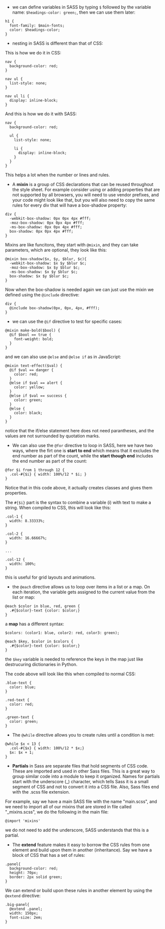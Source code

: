 * we can define variables in SASS by typing `$` followed by the variable name: `$headings-color: green;`, then we can use them later: 

```
h1 {
  font-family: $main-fonts;
  color: $headings-color;
}
```

* nesting in SASS is different than that of CSS: 

This is how we do it in CSS:
```
nav {
  background-color: red;
}

nav ul {
  list-style: none;
}

nav ul li {
  display: inline-block;
}
```
And this is how we do it with SASS:

```
nav {
  background-color: red;

  ul {
    list-style: none;

    li {
      display: inline-block;
    }
  }
}
```
This helps a lot when the number or lines and rules.

* A **mixin** is a group of CSS declarations that can be reused throughout the style sheet. For example consider using or adding properties that are not supported by all browsers, you will need to use vendor prefixes, and your code might look like that, but you will also need to copy the same rules for every div that will have a box-shadow property:

```
div {
  -webkit-box-shadow: 0px 0px 4px #fff;
  -moz-box-shadow: 0px 0px 4px #fff;
  -ms-box-shadow: 0px 0px 4px #fff;
  box-shadow: 0px 0px 4px #fff;
}
```
Mixins are like funcitons, they start with `@mixin`, and they can take parameters, which are optional, they look like this:

```
@mixin box-shadow($x, $y, $blur, $c){ 
  -webkit-box-shadow: $x $y $blur $c;
  -moz-box-shadow: $x $y $blur $c;
  -ms-box-shadow: $x $y $blur $c;
  box-shadow: $x $y $blur $c;
}
```
Now when the box-shadow is needed again we can just use the mixin we defined using the `@include` directive: 
```
div {
  @include box-shadow(0px, 0px, 4px, #fff);
}
```

* we can use the `@if` directive to test for specific cases:

```
@mixin make-bold($bool) {
  @if $bool == true {
    font-weight: bold;
  }
}
```
and we can also use `@else` and `@else if` as in JavaScript:

```
@mixin text-effect($val) {
  @if $val == danger {
    color: red;
  }
  @else if $val == alert {
    color: yellow;
  }
  @else if $val == success {
    color: green;
  }
  @else {
    color: black;
  }
}
```
notice that the if/else statement here does not need parantheses, and the values are not surrounded by quotation marks.

* We can also use the `@for` directive to loop in SASS, here we have two ways, where the firt one is **start to end** which means that it excludes the end number as part of the count, while the **start though end** includes the end number as part of the count:

```
@for $i from 1 through 12 {
  .col-#{$i} { width: 100%/12 * $i; }
}
```
Notice that in this code above, it actually creates classes and gives them properties.

The `#{$i}` part is the syntax to combine a variable (i) with text to make a string. When compiled to CSS, this will look like this:

```
.col-1 {
  width: 8.33333%;
}

.col-2 {
  width: 16.66667%;
}

...

.col-12 {
  width: 100%;
}
```
this is useful for grid layouts and animations.


* the `@each` directive allows us to loop over items in a list or a map. On each iteration, the variable gets assigned to the current value from the list or map:
```
@each $color in blue, red, green {
  .#{$color}-text {color: $color;}
}
```
a **map** has a different syntax:
```
$colors: (color1: blue, color2: red, color3: green);

@each $key, $color in $colors {
  .#{$color}-text {color: $color;}
}
```
the `$key` variable is needed to reference the keys in the map just like destrucuring dictionaries in Python.

The code above will look like this when compiled to normal CSS:

```
.blue-text {
  color: blue;
}

.red-text {
  color: red;
}

.green-text {
  color: green;
}
```
* The `@while` directive allows you to create rules until a condition is met:
```
@while $x < 13 {
  .col-#{$x} { width: 100%/12 * $x;}
  $x: $x + 1;
}
```

* **Partials** in Sass are separate files that hold segments of CSS code. These are imported and used in other Sass files. This is a great way to group similar code into a module to keep it organized. Names for partials start with the underscore (_) character, which tells Sass it is a small segment of CSS and not to convert it into a CSS file. Also, Sass files end with the .scss file extension.

For example, say we have a main SASS file with the name "main.scss", and we need to import all of our mixins that are stored in file called "_mixins.scss", we do the following in the main file:

```
@import 'mixins'
```
we do not need to add the underscore, SASS understands that this is a partial.

* The **extend** feature makes it easy to borrow the CSS rules from one element and build upon them in another (inheritance). Say we have a block of CSS that has a set of rules:

```
.panel{
  background-color: red;
  height: 70px;
  border: 2px solid green;
}
```

We can extend or build upon these rules in another element by using the `@extend` directive:

```
.big-panel{
  @extend .panel;
  width: 150px;
  font-size: 2em;
}
```




